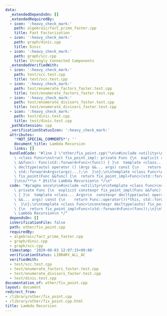 ```yaml
---
data:
  _extendedDependsOn: []
  _extendedRequiredBy:
  - icon: ':heavy_check_mark:'
    path: algebraic/fact_prime_faster.cpp
    title: Fast Factorization
  - icon: ':heavy_check_mark:'
    path: graph/dinic.cpp
    title: Dinic
  - icon: ':heavy_check_mark:'
    path: graph/scc.cpp
    title: Strongly Connected Components
  _extendedVerifiedWith:
  - icon: ':heavy_check_mark:'
    path: test/scc.test.cpp
    title: test/scc.test.cpp
  - icon: ':heavy_check_mark:'
    path: test/enumerate_factors_faster.test.cpp
    title: test/enumerate_factors_faster.test.cpp
  - icon: ':heavy_check_mark:'
    path: test/enumerate_divisors_faster.test.cpp
    title: test/enumerate_divisors_faster.test.cpp
  - icon: ':heavy_check_mark:'
    path: test/dinic.test.cpp
    title: test/dinic.test.cpp
  _pathExtension: cpp
  _verificationStatusIcon: ':heavy_check_mark:'
  attributes:
    '*NOT_SPECIAL_COMMENTS*': ''
    document_title: Lambda Recursion
    links: []
  bundledCode: "#line 2 \"other/fix_point.cpp\"\n\n#include <utility>\n\ntemplate\
    \ <class Func>\nstruct fix_point_impl: private Func {\n  explicit constexpr fix_point_impl(Func\
    \ &&func): Func(std::forward<Func>(func)) { }\n  template <class... Args>\n  constexpr\
    \ decltype(auto) operator () (Args &&... args) const {\n    return Func::operator()(*this,\
    \ std::forward<Args>(args)...);\n  }\n};\n\ntemplate <class Func>\nconstexpr decltype(auto)\
    \ fix_point(Func &&func) {\n  return fix_point_impl<Func>(std::forward<Func>(func));\n\
    }\n\n/**\n * @title Lambda Recursion\n */\n"
  code: "#pragma once\n\n#include <utility>\n\ntemplate <class Func>\nstruct fix_point_impl:\
    \ private Func {\n  explicit constexpr fix_point_impl(Func &&func): Func(std::forward<Func>(func))\
    \ { }\n  template <class... Args>\n  constexpr decltype(auto) operator () (Args\
    \ &&... args) const {\n    return Func::operator()(*this, std::forward<Args>(args)...);\n\
    \  }\n};\n\ntemplate <class Func>\nconstexpr decltype(auto) fix_point(Func &&func)\
    \ {\n  return fix_point_impl<Func>(std::forward<Func>(func));\n}\n\n/**\n * @title\
    \ Lambda Recursion\n */"
  dependsOn: []
  isVerificationFile: false
  path: other/fix_point.cpp
  requiredBy:
  - algebraic/fact_prime_faster.cpp
  - graph/dinic.cpp
  - graph/scc.cpp
  timestamp: '2020-08-03 12:07:15+09:00'
  verificationStatus: LIBRARY_ALL_AC
  verifiedWith:
  - test/scc.test.cpp
  - test/enumerate_factors_faster.test.cpp
  - test/enumerate_divisors_faster.test.cpp
  - test/dinic.test.cpp
documentation_of: other/fix_point.cpp
layout: document
redirect_from:
- /library/other/fix_point.cpp
- /library/other/fix_point.cpp.html
title: Lambda Recursion
---
```

